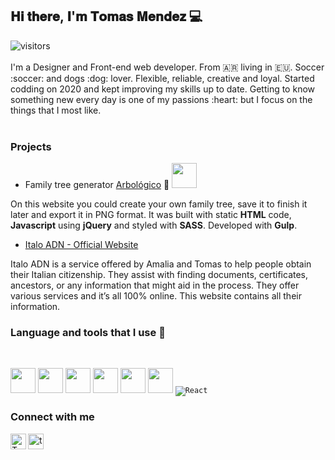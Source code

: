 ## 𝐇𝐢 𝐭𝐡𝐞𝐫𝐞, 𝐈'𝐦 𝐓𝐨𝐦𝐚𝐬 𝐌𝐞𝐧𝐝𝐞𝐳 :computer:
<div id="badges">
<img src="https://komarev.com/ghpvc/?username=your-github-totom3ndez&style=flat-square&color=blue" alt="visitors"/>
</div>

<br/>
<div>
  I'm a Designer and Front-end web developer. From 🇦🇷 living in 🇪🇺. Soccer :soccer: and dogs :dog: lover. Flexible, reliable, creative and loyal. Started codding on 2020 and kept improving my skills up to date. Getting to know something new every day is one of my passions :heart: but I focus on the things that I most like.
</div>
<br>

### Projects
- Family tree generator [Arbológico](https://totom3ndez.github.io/Arbologico/) :deciduous_tree:  <a href="https://github.com/totom3ndez/Arbologico"><img width='40px' src="https://user-images.githubusercontent.com/109675347/190912729-ce753f93-c2d1-450f-831c-88ac68cc89ec.png"></img></a>
<p>On this website you could create your own family tree, save it to finish it later and export it in PNG format.
  It was built with static <b>HTML</b> code, <b>Javascript</b> using <b>jQuery</b> and styled with <b>SASS</b>.
  Developed with <b>Gulp</b>.</p>

- [Italo ADN - Official Website](https://italoadn.com/)
<p>Italo ADN is a service offered by Amalia and Tomas to help people obtain their Italian citizenship. They assist with finding documents, certificates, ancestors, or any information that might aid in the process. They offer various services and it’s all 100% online. This website contains all their information. </p>

### Language and tools that I use :wrench:
<br/>

<code><img height="40" src="https://user-images.githubusercontent.com/109675347/190874139-d7d03c7b-cf90-49b9-8e8e-e6c48c01a54b.png"/></code>
<code><img height="40" src="https://user-images.githubusercontent.com/109675347/190874180-5da11365-a12e-4133-a00b-ed9039e9f06b.png"/></code>
<code><img height="40" src="https://user-images.githubusercontent.com/109675347/190874185-177c9083-7957-4a4a-a1c2-46955b48c3c3.png"/></code>
<code><img height="40" src="https://user-images.githubusercontent.com/109675347/190874183-c23d642c-8d90-4269-aeb1-36be0a3a091d.png"/></code>
<code><img height="40" src="https://user-images.githubusercontent.com/109675347/190874181-6a3df9d8-ee87-4767-a82a-9231cc0aa616.png"/></code>
<code><img height="40" src="https://github.com/user-attachments/assets/41d0e002-a613-4c24-93e6-eb4df6c9e927"/></code>
<code>![React](https://github.com/user-attachments/assets/e5869a59-861d-4999-a68f-388fe8433297)</code>



### Connect with me 
<a id="social" href="https://www.instagram.com/to.mendez/" rel="nofollow">
  <img align="left" alt="Tomas's Instagram" width="25px" src="https://raw.githubusercontent.com/hussainweb/hussainweb/main/icons/instagram.png" style="max-width: 100%;">
</a>
<a href="https://linkedin.com/in/ts-mendez" target="blank"><img align="center" src="https://raw.githubusercontent.com/rahuldkjain/github-profile-readme-generator/master/src/images/icons/Social/linked-in-alt.svg" alt="ts-mendez" width="25px" /></a>
